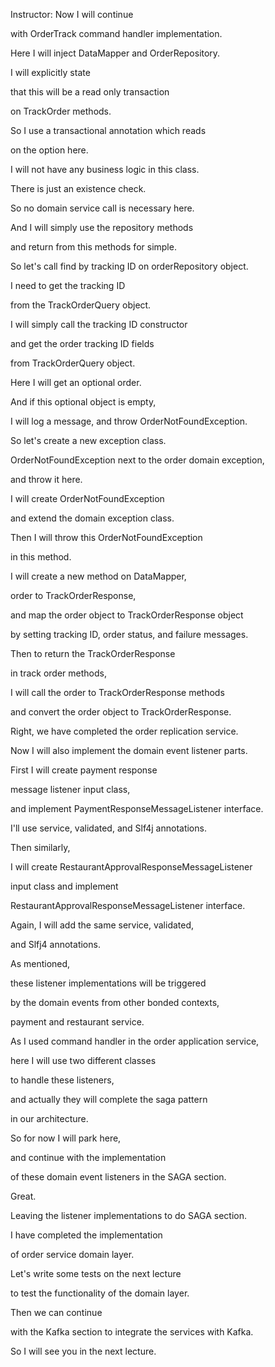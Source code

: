 Instructor: Now I will continue

with OrderTrack command handler implementation.

Here I will inject DataMapper and OrderRepository.

I will explicitly state

that this will be a read only transaction

on TrackOrder methods.

So I use a transactional annotation which reads

on the option here.

I will not have any business logic in this class.

There is just an existence check.

So no domain service call is necessary here.

And I will simply use the repository methods

and return from this methods for simple.

So let's call find by tracking ID on orderRepository object.

I need to get the tracking ID

from the TrackOrderQuery object.

I will simply call the tracking ID constructor

and get the order tracking ID fields

from TrackOrderQuery object.

Here I will get an optional order.

And if this optional object is empty,

I will log a message, and throw OrderNotFoundException.

So let's create a new exception class.

OrderNotFoundException next to the order domain exception,

and throw it here.

I will create OrderNotFoundException

and extend the domain exception class.

Then I will throw this OrderNotFoundException

in this method.

I will create a new method on DataMapper,

order to TrackOrderResponse,

and map the order object to TrackOrderResponse object

by setting tracking ID, order status, and failure messages.

Then to return the TrackOrderResponse

in track order methods,

I will call the order to TrackOrderResponse methods

and convert the order object to TrackOrderResponse.

Right, we have completed the order replication service.

Now I will also implement the domain event listener parts.

First I will create payment response

message listener input class,

and implement PaymentResponseMessageListener interface.

I'll use service, validated, and Slf4j annotations.

Then similarly,

I will create RestaurantApprovalResponseMessageListener

input class and implement

RestaurantApprovalResponseMessageListener interface.

Again, I will add the same service, validated,

and Slfj4 annotations.

As mentioned,

these listener implementations will be triggered

by the domain events from other bonded contexts,

payment and restaurant service.

As I used command handler in the order application service,

here I will use two different classes

to handle these listeners,

and actually they will complete the saga pattern

in our architecture.

So for now I will park here,

and continue with the implementation

of these domain event listeners in the SAGA section.

Great.

Leaving the listener implementations to do SAGA section.

I have completed the implementation

of order service domain layer.

Let's write some tests on the next lecture

to test the functionality of the domain layer.

Then we can continue

with the Kafka section to integrate the services with Kafka.

So I will see you in the next lecture.

